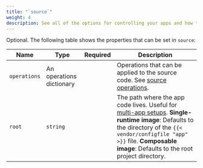 ```yaml
---
title: "`source`"
weight: 4
description: See all of the options for controlling your apps and how they're built and deployed on {{% vendor/name %}}.
---
```


Optional. The following table shows the properties that can be set in `source`:


| Name         | Type                     | Required | Description                                                                                                                                                      |
| ------------ | ------------------------ | -------- |------------------------------------------------------------------------------------------------------------------------------------------------------------------|
| `operations` | An operations dictionary |          | Operations that can be applied to the source code. See [source operations](/create-apps/source-operations.md).                                                              |
| `root`       | `string`                 |          | The path where the app code lives. Useful for [multi-app setups](/create-apps/multi-app/_index.md). **Single-runtime image**: Defaults to the directory of the `{{< vendor/configfile "app" >}}` file. **Composable image**: Defaults to the root project directory. |
